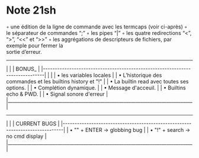 # Note 21sh


◦ une édition de la ligne de commande avec les termcaps (voir ci-après)
◦ le séparateur de commandes “;”
◦ les pipes “|”
◦ les quatre redirections “<”, “>”, “<<” et “>>”
◦ les aggrégations de descripteurs de fichiers, par exemple pour fermer la \
															sortie d’erreur.

 ______________________________________________________________________________
|                                                                              |
|                                    BONUS_                                    |
|------------------------------------------------------------------------------|
|                                                                              |
|    • les variables locales                                                   |
|    • L’historique des commandes et les builtins history et "!"               |
|    • La builtin read avec toutes ses options.								   |
|    • Complétion dynamique.                                                   |
|    • Message d'acceuil.                                                      |
|    • Builtins echo & PWD.                                                    |
|    • Signal sonore d'erreur                                                  |
|______________________________________________________________________________|

 ______________________________________________________________________________
|                                                                              |
|                                 CURRENT BUGS                                 |
|------------------------------------------------------------------------------|
|    • "\" + ENTER  	-> globbing bug                                        |
|    • "!" + search 	-> no cmd display                                      |
|______________________________________________________________________________|